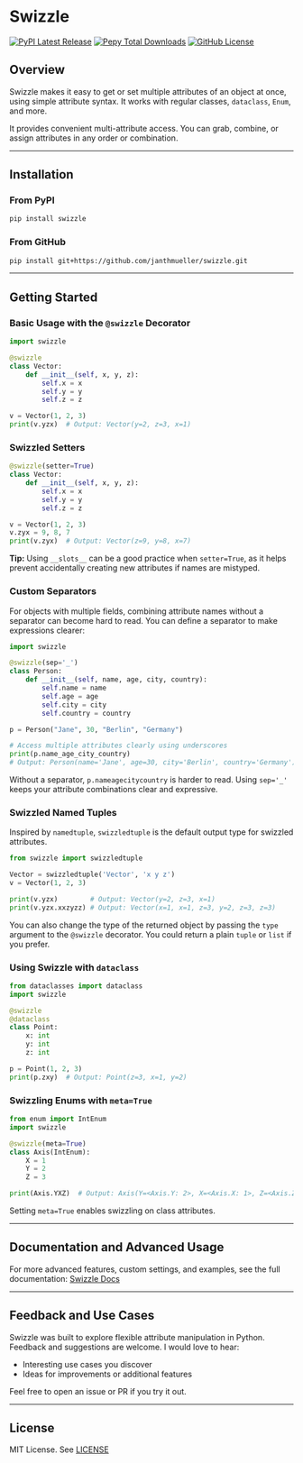 # Swizzle

[![PyPI Latest Release](https://img.shields.io/pypi/v/swizzle.svg)](https://pypi.org/project/swizzle/)
[![Pepy Total Downloads](https://img.shields.io/pepy/dt/swizzle)](https://pepy.tech/project/swizzle)
[![GitHub License](https://img.shields.io/github/license/janthmueller/swizzle)](https://github.com/janthmueller/swizzle/blob/main/LICENSE)

## Overview

Swizzle makes it easy to get or set multiple attributes of an object at once, using simple attribute syntax. It works with regular classes, `dataclass`, `Enum`, and more.

It provides convenient multi-attribute access. You can grab, combine, or assign attributes in any order or combination.

---

## Installation

### From PyPI

```bash
pip install swizzle
```

### From GitHub

```bash
pip install git+https://github.com/janthmueller/swizzle.git
```

---

## Getting Started

### Basic Usage with the `@swizzle` Decorator

```python
import swizzle

@swizzle
class Vector:
    def __init__(self, x, y, z):
        self.x = x
        self.y = y
        self.z = z

v = Vector(1, 2, 3)
print(v.yzx)  # Output: Vector(y=2, z=3, x=1)
```

### Swizzled Setters

```python
@swizzle(setter=True)
class Vector:
    def __init__(self, x, y, z):
        self.x = x
        self.y = y
        self.z = z

v = Vector(1, 2, 3)
v.zyx = 9, 8, 7
print(v.zyx)  # Output: Vector(z=9, y=8, x=7)
```

**Tip:** Using `__slots__` can be a good practice when `setter=True`, as it helps prevent accidentally creating new attributes if names are mistyped.

### Custom Separators

For objects with multiple fields, combining attribute names without a separator can become hard to read. You can define a separator to make expressions clearer:

```python
import swizzle

@swizzle(sep='_')
class Person:
    def __init__(self, name, age, city, country):
        self.name = name
        self.age = age
        self.city = city
        self.country = country

p = Person("Jane", 30, "Berlin", "Germany")

# Access multiple attributes clearly using underscores
print(p.name_age_city_country)  
# Output: Person(name='Jane', age=30, city='Berlin', country='Germany')
```

Without a separator, `p.nameagecitycountry` is harder to read. Using `sep='_'` keeps your attribute combinations clear and expressive.

### Swizzled Named Tuples

Inspired by `namedtuple`, `swizzledtuple` is the default output type for swizzled attributes.

```python
from swizzle import swizzledtuple

Vector = swizzledtuple('Vector', 'x y z')
v = Vector(1, 2, 3)

print(v.yzx)        # Output: Vector(y=2, z=3, x=1)
print(v.yzx.xxzyzz) # Output: Vector(x=1, x=1, z=3, y=2, z=3, z=3)
```

You can also change the type of the returned object by passing the `type` argument to the `@swizzle` decorator. You could return a plain `tuple` or `list` if you prefer.

### Using Swizzle with `dataclass`

```python
from dataclasses import dataclass
import swizzle

@swizzle
@dataclass
class Point:
    x: int
    y: int
    z: int

p = Point(1, 2, 3)
print(p.zxy)  # Output: Point(z=3, x=1, y=2)
```

### Swizzling Enums with `meta=True`

```python
from enum import IntEnum
import swizzle

@swizzle(meta=True)
class Axis(IntEnum):
    X = 1
    Y = 2
    Z = 3

print(Axis.YXZ)  # Output: Axis(Y=<Axis.Y: 2>, X=<Axis.X: 1>, Z=<Axis.Z: 3>)
```

Setting `meta=True` enables swizzling on class attributes.

---

## Documentation and Advanced Usage

For more advanced features, custom settings, and examples, see the full documentation: [Swizzle Docs](https://janthmueller.github.io/swizzle/swizzle.html)

---

## Feedback and Use Cases

Swizzle was built to explore flexible attribute manipulation in Python. Feedback and suggestions are welcome. I would love to hear:

* Interesting use cases you discover
* Ideas for improvements or additional features

Feel free to open an issue or PR if you try it out.

---

## License

MIT License. See [LICENSE](https://github.com/janthmueller/swizzle/blob/main/LICENSE)

